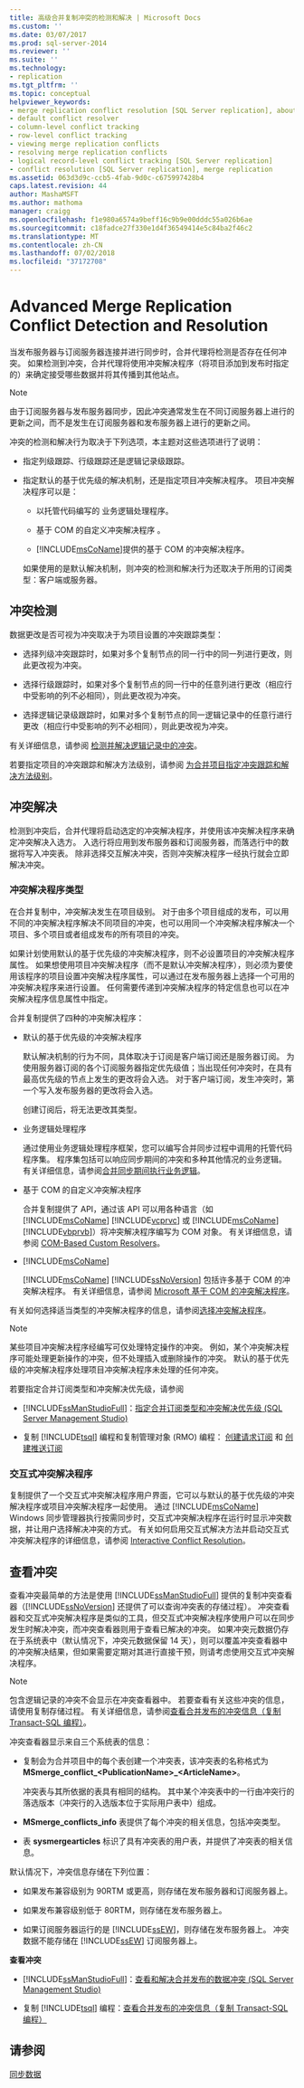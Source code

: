 ```yaml
---
title: 高级合并复制冲突的检测和解决 | Microsoft Docs
ms.custom: ''
ms.date: 03/07/2017
ms.prod: sql-server-2014
ms.reviewer: ''
ms.suite: ''
ms.technology:
- replication
ms.tgt_pltfrm: ''
ms.topic: conceptual
helpviewer_keywords:
- merge replication conflict resolution [SQL Server replication], about conflict resolution
- default conflict resolver
- column-level conflict tracking
- row-level conflict tracking
- viewing merge replication conflicts
- resolving merge replication conflicts
- logical record-level conflict tracking [SQL Server replication]
- conflict resolution [SQL Server replication], merge replication
ms.assetid: 063d3d9c-ccb5-4fab-9d0c-c675997428b4
caps.latest.revision: 44
author: MashaMSFT
ms.author: mathoma
manager: craigg
ms.openlocfilehash: f1e980a6574a9beff16c9b9e00dddc55a026b6ae
ms.sourcegitcommit: c18fadce27f330e1d4f36549414e5c84ba2f46c2
ms.translationtype: MT
ms.contentlocale: zh-CN
ms.lasthandoff: 07/02/2018
ms.locfileid: "37172708"
---
```

# <a name="advanced-merge-replication-conflict-detection-and-resolution"></a>Advanced Merge Replication Conflict Detection and Resolution
  当发布服务器与订阅服务器连接并进行同步时，合并代理将检测是否存在任何冲突。 如果检测到冲突，合并代理将使用冲突解决程序（将项目添加到发布时指定的）来确定接受哪些数据并将其传播到其他站点。  
  
> [!NOTE]  
>  由于订阅服务器与发布服务器同步，因此冲突通常发生在不同订阅服务器上进行的更新之间，而不是发生在订阅服务器和发布服务器上进行的更新之间。  
  
 冲突的检测和解决行为取决于下列选项，本主题对这些选项进行了说明：  
  
-   指定列级跟踪、行级跟踪还是逻辑记录级跟踪。  
  
-   指定默认的基于优先级的解决机制，还是指定项目冲突解决程序。 项目冲突解决程序可以是：  
  
    -   以托管代码编写的  业务逻辑处理程序。  
  
    -   基于 COM 的自定义冲突解决程序 。  
  
    -   [!INCLUDE[msCoName](../../../includes/msconame-md.md)]提供的基于 COM 的冲突解决程序。  
  
     如果使用的是默认解决机制，则冲突的检测和解决行为还取决于所用的订阅类型：客户端或服务器。  
  
## <a name="conflict-detection"></a>冲突检测  
 数据更改是否可视为冲突取决于为项目设置的冲突跟踪类型：  
  
-   选择列级冲突跟踪时，如果对多个复制节点的同一行中的同一列进行更改，则此更改视为冲突。  
  
-   选择行级跟踪时，如果对多个复制节点的同一行中的任意列进行更改（相应行中受影响的列不必相同），则此更改视为冲突。  
  
-   选择逻辑记录级跟踪时，如果对多个复制节点的同一逻辑记录中的任意行进行更改（相应行中受影响的列不必相同），则此更改视为冲突。  
  
 有关详细信息，请参阅 [检测并解决逻辑记录中的冲突](advanced-merge-replication-conflict-resolving-in-logical-record.md)。  
  
 若要指定项目的冲突跟踪和解决方法级别，请参阅 [为合并项目指定冲突跟踪和解决方法级别](../publish/specify-the-conflict-tracking-and-resolution-level-for-merge-articles.md)。  
  
## <a name="conflict-resolution"></a>冲突解决  
 检测到冲突后，合并代理将启动选定的冲突解决程序，并使用该冲突解决程序来确定冲突解决入选方。 入选行将应用到发布服务器和订阅服务器，而落选行中的数据将写入冲突表。 除非选择交互解决冲突，否则冲突解决程序一经执行就会立即解决冲突。  
  
### <a name="resolver-types"></a>冲突解决程序类型  
 在合并复制中，冲突解决发生在项目级别。 对于由多个项目组成的发布，可以用不同的冲突解决程序解决不同项目的冲突，也可以用同一个冲突解决程序解决一个项目、多个项目或者组成发布的所有项目的冲突。  
  
 如果计划使用默认的基于优先级的冲突解决程序，则不必设置项目的冲突解决程序属性。 如果想使用项目冲突解决程序（而不是默认冲突解决程序），则必须为要使用该程序的项目设置冲突解决程序属性，可以通过在发布服务器上选择一个可用的冲突解决程序来进行设置。 任何需要传递到冲突解决程序的特定信息也可以在冲突解决程序信息属性中指定。  
  
 合并复制提供了四种的冲突解决程序：  
  
-   默认的基于优先级的冲突解决程序  
  
     默认解决机制的行为不同，具体取决于订阅是客户端订阅还是服务器订阅。 为使用服务器订阅的各个订阅服务器指定优先级值；当出现任何冲突时，在具有最高优先级的节点上发生的更改将会入选。 对于客户端订阅，发生冲突时，第一个写入发布服务器的更改将会入选。  
  
     创建订阅后，将无法更改其类型。  
  
-   业务逻辑处理程序  
  
     通过使用业务逻辑处理程序框架，您可以编写合并同步过程中调用的托管代码程序集。 程序集包括可以响应同步期间的冲突和多种其他情况的业务逻辑。 有关详细信息，请参阅[合并同步期间执行业务逻辑](execute-business-logic-during-merge-synchronization.md)。  
  
-   基于 COM 的自定义冲突解决程序  
  
     合并复制提供了 API，通过该 API 可以用各种语言（如 [!INCLUDE[msCoName](../../../includes/msconame-md.md)] [!INCLUDE[vcprvc](../../../includes/vcprvc-md.md)] 或 [!INCLUDE[msCoName](../../../includes/msconame-md.md)] [!INCLUDE[vbprvb](../../../includes/vbprvb-md.md)]）将冲突解决程序编写为 COM 对象。 有关详细信息，请参阅 [COM-Based Custom Resolvers](advanced-merge-replication-conflict-com-based-custom-resolvers.md)。  
  
-    [!INCLUDE[msCoName](../../../includes/msconame-md.md)]  
  
     [!INCLUDE[msCoName](../../../includes/msconame-md.md)] [!INCLUDE[ssNoVersion](../../../includes/ssnoversion-md.md)] 包括许多基于 COM 的冲突解决程序。 有关详细信息，请参阅 [Microsoft 基于 COM 的冲突解决程序](advanced-merge-replication-conflict-com-based-resolvers.md)。  
  
 有关如何选择适当类型的冲突解决程序的信息，请参阅[选择冲突解决程序](advanced-merge-replication-conflict-choose-a-resolver.md)。  
  
> [!NOTE]  
>  某些项目冲突解决程序经编写可仅处理特定操作的冲突。 例如，某个冲突解决程序可能处理更新操作的冲突，但不处理插入或删除操作的冲突。 默认的基于优先级的冲突解决程序处理项目冲突解决程序未处理的任何冲突。  
  
 若要指定合并订阅类型和冲突解决优先级，请参阅  
  
-   [!INCLUDE[ssManStudioFull](../../../includes/ssmanstudiofull-md.md)]：[指定合并订阅类型和冲突解决优先级 (SQL Server Management Studio)](../specify-a-merge-subscription-type-and-conflict-resolution-priority.md)  
  
-   复制 [!INCLUDE[tsql](../../../includes/tsql-md.md)] 编程和复制管理对象 (RMO) 编程： [创建请求订阅](../create-a-pull-subscription.md) 和 [创建推送订阅](../create-a-push-subscription.md)  
  
### <a name="interactive-resolver"></a>交互式冲突解决程序  
 复制提供了一个交互式冲突解决程序用户界面，它可以与默认的基于优先级的冲突解决程序或项目冲突解决程序一起使用。 通过 [!INCLUDE[msCoName](../../../includes/msconame-md.md)] Windows 同步管理器执行按需同步时，交互式冲突解决程序在运行时显示冲突数据，并让用户选择解决冲突的方式。 有关如何启用交互式解决方法并启动交互式冲突解决程序的详细信息，请参阅 [Interactive Conflict Resolution](advanced-merge-replication-conflict-interactive-resolution.md)。  
  
## <a name="viewing-conflicts"></a>查看冲突  
 查看冲突最简单的方法是使用 [!INCLUDE[ssManStudioFull](../../../includes/ssmanstudiofull-md.md)] 提供的复制冲突查看器（[!INCLUDE[ssNoVersion](../../../includes/ssnoversion-md.md)] 还提供了可以查询冲突表的存储过程）。 冲突查看器和交互式冲突解决程序是类似的工具，但交互式冲突解决程序使用户可以在同步发生时解决冲突，而冲突查看器则用于查看已解决的冲突。 如果冲突元数据仍存在于系统表中（默认情况下，冲突元数据保留 14 天），则可以覆盖冲突查看器中的冲突解决结果，但如果需要定期对其进行直接干预，则请考虑使用交互式冲突解决程序。  
  
> [!NOTE]  
>  包含逻辑记录的冲突不会显示在冲突查看器中。 若要查看有关这些冲突的信息，请使用复制存储过程。 有关详细信息，请参阅[查看合并发布的冲突信息（复制 Transact-SQL 编程）](../view-conflict-information-for-merge-publications.md)。  
  
 冲突查看器显示来自三个系统表的信息：  
  
-   复制会为合并项目中的每个表创建一个冲突表，该冲突表的名称格式为 **MSmerge_conflict_\<PublicationName>_\<ArticleName>**。  
  
     冲突表与其所依据的表具有相同的结构。 其中某个冲突表中的一行由冲突行的落选版本（冲突行的入选版本位于实际用户表中）组成。  
  
-   **MSmerge_conflicts_info** 表提供了每个冲突的相关信息，包括冲突类型。  
  
-   表 **sysmergearticles** 标识了具有冲突表的用户表，并提供了冲突表的相关信息。  
  
 默认情况下，冲突信息存储在下列位置：  
  
-   如果发布兼容级别为 90RTM 或更高，则存储在发布服务器和订阅服务器上。  
  
-   如果发布兼容级别低于 80RTM，则存储在发布服务器上。  
  
-   如果订阅服务器运行的是 [!INCLUDE[ssEW](../../../includes/ssew-md.md)]，则存储在发布服务器上。 冲突数据不能存储在 [!INCLUDE[ssEW](../../../includes/ssew-md.md)] 订阅服务器上。  
  
 **查看冲突**  
  
-   [!INCLUDE[ssManStudioFull](../../../includes/ssmanstudiofull-md.md)]：[查看和解决合并发布的数据冲突 (SQL Server Management Studio)](../view-and-resolve-data-conflicts-for-merge-publications.md)  
  
-   复制 [!INCLUDE[tsql](../../../includes/tsql-md.md)] 编程：[查看合并发布的冲突信息（复制 Transact-SQL 编程）](../view-conflict-information-for-merge-publications.md)  
  
## <a name="see-also"></a>请参阅  
 [同步数据](../synchronize-data.md)  
  
  
